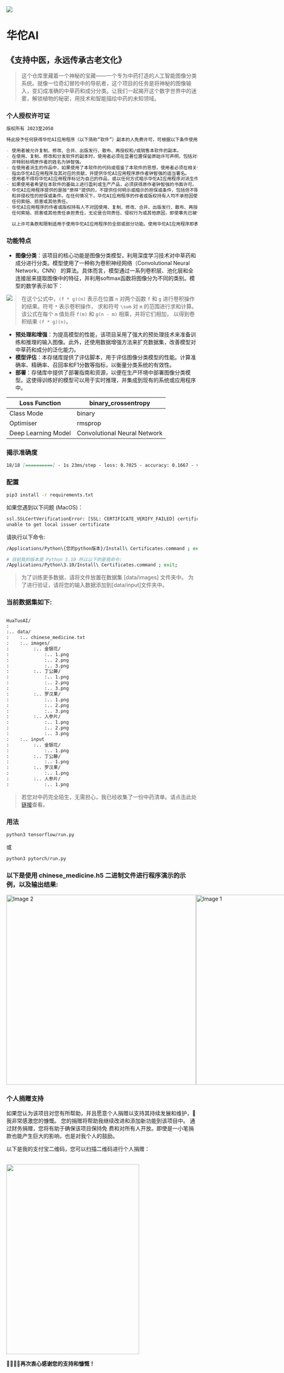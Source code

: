 <div id="banner">
    <img src="https://github.com/johnmelodyme/HuaTuoAI/blob/main/data/banner.png?raw=true" />
</div>

# 华佗AI

## 《支持中医，永远传承古老文化》 ##

>这个仓库里藏着一个神秘的宝藏——一个专为中药打造的人工智能图像分类系统。就像一位奇幻冒险中的导航者，这个项目的任务是将神秘的图像输入，变幻成准确的中草药和成分分类。让我们一起揭开这个数字世界中的迷雾，解锁植物的秘密，用技术和智能描绘中药的未知领域。

### 个人授权许可证
```markdown
版权所有 2023至2050

特此授予任何获得华佗AI应用程序（以下简称“软件”）副本的人免费许可，可根据以下条件使用软件：

- 使用者被允许复制、修改、合并、出版发行、散布、再授权和/或销售本软件的副本。
- 在使用、复制、修改和分发软件的副本时，使用者必须在显著位置保留原始许可声明，包括对华佗AI应用程序的适当署名，
  并特别标明原作者的姓名为钟智强。
- 在使用者派生的作品中，如果使用了本软件的代码或借鉴了本软件的思想，使用者必须在相关代码、文档或其他材料中明确
  指出华佗AI应用程序及其对应的贡献，并提供华佗AI应用程序原作者钟智强的适当署名。
- 使用者不得将华佗AI应用程序标记为自己的作品，或以任何方式暗示华佗AI应用程序对派生作品的认可或支持。
- 如果使用者希望在本软件的基础上进行盈利或生产产品，必须获得原作者钟智强的书面许可。
- 华佗AI应用程序提供的是按"原样"提供的，不提供任何明示或暗示的担保或条件，包括但不限于对适销性、特定用途适用性
  和非侵权性的担保或条件。在任何情况下，华佗AI应用程序的作者或版权持有人均不承担因使用或无法使用本软件所引起的
  任何索赔、损害或其他责任。
- 华佗AI应用程序的作者或版权持有人不对因使用、复制、修改、合并、出版发行、散布、再授权和/或销售本软件而产生的
  任何索赔、损害或其他责任承担责任，无论是合同责任、侵权行为或其他原因，即使事先已被告知发生此类损害的可能性。 
  
  以上许可条款和限制适用于使用华佗AI应用程序的全部或部分功能。使用华佗AI应用程序即表示接受本许可证的条款和条件。
```

### 功能特点
- **图像分类**：该项目的核心功能是图像分类模型，利用深度学习技术对中草药和成分进行分类。模型使用了一种称为卷积神经网络（Convolutional Neural Network，CNN） 的算法。具体而言，模型通过一系列卷积层、池化层和全连接层来提取图像中的特征，并利用softmax函数将图像分为不同的类别。模型的数学表示如下：

<img src="https://raw.githubusercontent.com/johnmelodyme/HuaTuoAI/main/assets/imageclassificationformual.png" style="float: left; margin-right: 10px;" />

> 在这个公式中，`(f * g)(n)` 表示在位置 `n` 对两个函数 `f` 和 `g` 进行卷积操作的结果。符号 `*` 表示卷积操作，
求和符号 `\sum` 对 `m` 的范围进行求和计算。该公式在每个 `m` 值处将 `f(m)` 和 `g(n - m)` 相乘，并将它们相加，
以得到卷积结果 `(f * g)(n)`。

- **预处理和增强**：为提高模型的性能，该项目采用了强大的预处理技术来准备训练和推理的输入图像。此外，还使用数据增强方法来扩充数据集，改善模型对中草药和成分的泛化能力。
- **模型评估**：本存储库提供了评估脚本，用于评估图像分类模型的性能。计算准确率、精确率、召回率和F1分数等指标，以衡量分类系统的有效性。
- **部署**：存储库中提供了部署指南和资源，以便在生产环境中部署图像分类模型。这使得训练好的模型可以用于实时推理，并集成到现有的系统或应用程序中。

| Loss Function       | binary_crossentropy          |
|---------------------|------------------------------|
| Class Mode          | binary                       |
| Optimiser           | rmsprop                      |
| Deep Learning Model | Convolutional Neural Network |

### 揭示准确度
```markdown
18/18 [==========] - 1s 23ms/step - loss: 0.7025 - accuracy: 0.1667 - val_loss: -9.6575 - val_accuracy: 0.2500
```

### 配置
```bash
pip3 install -r requirements.txt
```

如果您遇到以下问题 (MacOS)：
```bash
ssl.SSLCertVerificationError: [SSL: CERTIFICATE_VERIFY_FAILED] certificate verify failed: 
unable to get local issuer certificate
```
请执行以下命令: 
```bash
/Applications/Python\{您的python版本}/Install\ Certificates.command ; exit;

# 目前我的版本是 Python 3.10 所以以下的是我命令:
/Applications/Python\3.10/Install\ Certificates.command ; exit;
```

> 为了训练更多数据，请将文件放置在数据集 [data/images] 文件夹中。
> 为了进行验证，请将您的输入数据添加到[data/input]文件夹中。

### 当前数据集如下: 
```markdown

HuaTuoAI/
:
:.. data/
:    :.. chinese_medicine.txt
:    :.. images/
:         :.. 金银花/
:             :.. 1.png
:             :.. 2.png
:             :.. 3.png
:         :.. 丁公藤/
:             :.. 1.png
:             :.. 2.png
:             :.. 3.png
:         :.. 罗汉果/
:             :.. 1.png
:             :.. 2.png
:             :.. 3.png
:         :.. 人参片/
:             :.. 1.png
:             :.. 2.png
:             :.. 3.png
:    :.. input 
:         :.. 金银花/
:             :.. 1.png
:         :.. 丁公藤/
:             :.. 1.png
:         :.. 罗汉果/
:             :.. 1.png
:         :.. 人参片/
:             :.. 1.png
```

> 若您对中药完全陌生，无需担心，我已经收集了一份中药清单。请点击此处[链接](./data/chinese_medicine.txt)查看。

### 用法

```bash
python3 tensorflow/run.py
```
或
```bash
python3 pytorch/run.py
```

### 以下是使用 chinese_medicine.h5 二进制文件进行程序演示的示例，以及输出结果:
<div style="display: flex;">
  <img src="https://github.com/johnmelodyme/HuaTuoAI/blob/main/example/2.jpeg?raw=true" alt="Image 2" width="500" />
  <img src="https://github.com/johnmelodyme/HuaTuoAI/blob/main/example/1.jpeg?raw=true" alt="Image 1" width="500" />
</div>

### 个人捐赠支持
如果您认为该项目对您有所帮助，并且愿意个人捐赠以支持其持续发展和维护，🥰我非常感激您的慷慨。
您的捐赠将帮助我继续改进和添加新功能到该项目中。 通过财务捐赠，您将有助于确保该项目保持免
费和对所有人开放。即使是一小笔捐款也能产生巨大的影响，也是对我个人的鼓励。

以下是我的支付宝二维码，您可以扫描二维码进行个人捐赠：

<br />
<img src="https://raw.githubusercontent.com/johnmelodyme/current_location/johnmelodyme-alipayqr/IMG_4026.JPG"  style="height: 500px !important;width: 350px !important;" >

**🥰😘🥰😘再次衷心感谢您的支持和慷慨！**

